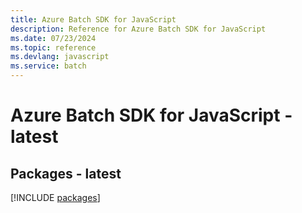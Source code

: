 ```yaml
---
title: Azure Batch SDK for JavaScript
description: Reference for Azure Batch SDK for JavaScript
ms.date: 07/23/2024
ms.topic: reference
ms.devlang: javascript
ms.service: batch
---
```

# Azure Batch SDK for JavaScript - latest
## Packages - latest
[!INCLUDE [packages](batch-index.md)]